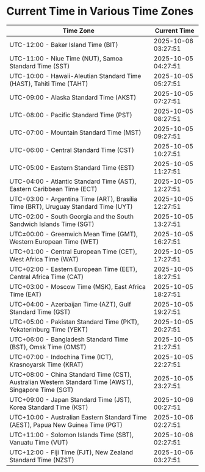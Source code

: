 # Current Time in Various Time Zones

| Time Zone | Current Time |
|-----------|--------------|
| UTC-12:00 - Baker Island Time (BIT) | 2025-10-06 03:27:51 |
| UTC-11:00 - Niue Time (NUT), Samoa Standard Time (SST) | 2025-10-05 04:27:51 |
| UTC-10:00 - Hawaii-Aleutian Standard Time (HAST), Tahiti Time (TAHT) | 2025-10-05 05:27:51 |
| UTC-09:00 - Alaska Standard Time (AKST) | 2025-10-05 07:27:51 |
| UTC-08:00 - Pacific Standard Time (PST) | 2025-10-05 08:27:51 |
| UTC-07:00 - Mountain Standard Time (MST) | 2025-10-05 09:27:51 |
| UTC-06:00 - Central Standard Time (CST) | 2025-10-05 10:27:51 |
| UTC-05:00 - Eastern Standard Time (EST) | 2025-10-05 11:27:51 |
| UTC-04:00 - Atlantic Standard Time (AST), Eastern Caribbean Time (ECT) | 2025-10-05 12:27:51 |
| UTC-03:00 - Argentina Time (ART), Brasília Time (BRT), Uruguay Standard Time (UYT) | 2025-10-05 12:27:51 |
| UTC-02:00 - South Georgia and the South Sandwich Islands Time (SGT) | 2025-10-05 13:27:51 |
| UTC±00:00 - Greenwich Mean Time (GMT), Western European Time (WET) | 2025-10-05 16:27:51 |
| UTC+01:00 - Central European Time (CET), West Africa Time (WAT) | 2025-10-05 17:27:51 |
| UTC+02:00 - Eastern European Time (EET), Central Africa Time (CAT) | 2025-10-05 18:27:51 |
| UTC+03:00 - Moscow Time (MSK), East Africa Time (EAT) | 2025-10-05 18:27:51 |
| UTC+04:00 - Azerbaijan Time (AZT), Gulf Standard Time (GST) | 2025-10-05 19:27:51 |
| UTC+05:00 - Pakistan Standard Time (PKT), Yekaterinburg Time (YEKT) | 2025-10-05 20:27:51 |
| UTC+06:00 - Bangladesh Standard Time (BST), Omsk Time (OMST) | 2025-10-05 21:27:51 |
| UTC+07:00 - Indochina Time (ICT), Krasnoyarsk Time (KRAT) | 2025-10-05 22:27:51 |
| UTC+08:00 - China Standard Time (CST), Australian Western Standard Time (AWST), Singapore Time (SGT) | 2025-10-05 23:27:51 |
| UTC+09:00 - Japan Standard Time (JST), Korea Standard Time (KST) | 2025-10-06 00:27:51 |
| UTC+10:00 - Australian Eastern Standard Time (AEST), Papua New Guinea Time (PGT) | 2025-10-06 02:27:51 |
| UTC+11:00 - Solomon Islands Time (SBT), Vanuatu Time (VUT) | 2025-10-06 02:27:51 |
| UTC+12:00 - Fiji Time (FJT), New Zealand Standard Time (NZST) | 2025-10-06 03:27:51 |
